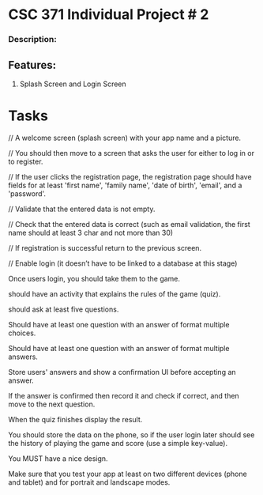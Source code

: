 # CSC 371 Individual Project # 2

### Description: 

## Features:
1. Splash Screen and Login Screen

# Tasks

//    A welcome screen (splash screen) with your app name and a picture.
    
// You should then move to a screen that asks the user for either to log in or to register.

// If the user clicks the registration page, the registration page should have fields for at least 'first name', 'family name', 'date of birth', 'email', and a 'password'.
    
// Validate that the entered data is not empty.
    
// Check that the entered data is correct (such as email validation, the first name should at least 3 char and not more than 30)
   
// If registration is successful return to the previous screen.
    
// Enable login (it doesn’t have to be linked to a database at this stage)
    
Once users login, you should take them to the game.
    
should have an activity that explains the rules of the game (quiz).
    
should ask at least five questions.
    
Should have at least one question with an answer of format multiple choices.
    
Should have at least one question with an answer of format multiple answers.
    
Store users' answers and show a confirmation UI before accepting an answer.
    
If the answer is confirmed then record it and check if correct, and then move to the next question.
    
When the quiz finishes display the result.
    
You should store the data on the phone, so if the user login later should see the history of playing the game and score (use a simple key-value).
    
You MUST have a nice design.
    
Make sure that you test your app at least on two different devices (phone and tablet) and for portrait and landscape modes.
